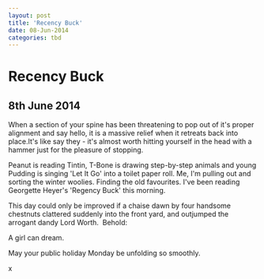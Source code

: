 ```yaml
---
layout: post
title: 'Recency Buck'
date: 08-Jun-2014
categories: tbd
---
```


# Recency Buck

## 8th June 2014

When a section of your spine has been threatening to pop out of it's proper alignment and say hello,   it is a massive relief when it retreats back into place.It's like say they - it's almost worth hitting yourself in the head with a hammer just for the pleasure of stopping.

Peanut is reading Tintin,   T-Bone is drawing step-by-step animals and young Pudding is singing 'Let It Go' into a toilet paper roll. Me,   I'm pulling out and sorting the winter woolies. Finding the old favourites. I've been reading Georgette Heyer's 'Regency Buck' this morning.

This day could only be improved if a chaise dawn by four handsome chestnuts clattered suddenly into the front yard, and outjumped the arrogant dandy Lord Worth.  Behold:

<blockquote>

<p He was the epitome of a man of fashion. His beaver hat was set over black locks carefully brushed into a semblance of disorder; his cravat of starched muslin supported his chin in a series of beautiful folds; his driving-coat of drab cloth bore no less than fifteen capes, and a double row of silver buttons.</p>

</blockquote>

A girl can dream.

May your public holiday Monday be unfolding so smoothly.

x
